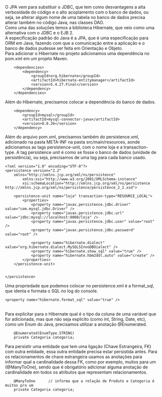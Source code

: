 O JPA vem para substituir o JDBC, que tem como desvantagens a alta verbosidade do código e o alto acoplamento com o banco de dados, ou seja, se alterar algum nome de uma tabela no banco de dados precisa alterar também no código Java, nas classes DAO.<br>
Como uma das soluções temos a biblioteca Hibernate, que veio como uma alternativa com o JDBC e o EJB 2.<br>
A especificação padrão do Java é a JPA, que é uma especificação para ORM em Java, fazendo com que a comunicação entre a aplicação e o banco de dados pudesse ser feita em Orientação e Objeto.<br>
Para adicionar o Hibernate no projeto adicionamos uma dependência no pom.xml em um projeto Maven.

```
	<dependencies>
		<dependency>
			<groupId>org.hibernate</groupId>
			<artifactId>hibernate-entitymanager</artifactId>
			<version>5.4.27.Final</version>
		</dependency>	
	</dependencies>
```

Além do Hibernate, precisamos colocar a dependência do banco de dados.
```
	<dependency>
    	<groupId>mysql</groupId>
    	<artifactId>mysql-connector-java</artifactId>
    	<version>8.0.26</version>
	</dependency>
```

Além do arquivo pom.xml, precisamos também do persistence.xml, adicionado na pasta META-INF na pasta src/main/resources, aonde adicionamos as tags persistence-unit, com o nome loja e a transaction-type. A tag persistence unit é como se fosse o banco de dados (unidade de persistência), ou seja, precisamos de uma tag para cada banco usado.

```
<?xml version="1.0" encoding="UTF-8"?>
<persistence version="2.2"
    xmlns="http://xmlns.jcp.org/xml/ns/persistence"
        xmlns:xsi="http://www.w3.org/2001/XMLSchema-instance"
        xsi:schemaLocation="http://xmlns.jcp.org/xml/ns/persistence http://xmlns.jcp.org/xml/ns/persistence/persistence_2_2.xsd">

	<persistence-unit name="loja" transaction-type="RESOURCE_LOCAL">
		<properties>
            <property name="javax.persistence.jdbc.driver" value="com.mysql.jdbc.Driver" />
            <property name="javax.persistence.jdbc.url" value="jdbc:mysql://localhost:8080/loja" />
            <property name="javax.persistence.jdbc.user" value="root" />
            <property name="javax.persistence.jdbc.password" value="root" />
            
			<property name="hibernate.dialect" value="org.hibernate.dialect.MySQL5InnoDBDialect" />
            <property name="hibernate.show_sql" value="true" />
            <property name="hibernate.hbm2ddl.auto" value="create" />
		</properties>	
	</persistence-unit>


</persistence>
```
Uma propriedade que podemos colocar no persistence.xml é a format_sql, que identa e formata o SQL no log do console.
```
<property name="hibernate.format_sql" value="true" />
```
<br>
Para explicitar para o Hibernate qual é o tipo da coluna de uma variável que for adicionada, mas que não seja explicíto (como int, String, Date, etc), como um Enum do Java, precisamos utilizar a anotação @Enumerated.

```
	@Enumerated(EnumType.STRING)
	private Categoria categoria;
```

Para persistir uma entidade que tem uma ligação (Chave Estrangeira, FK) com outra entidade, essa outra entidade precisa estar persistida antes. Para os relacionamentos de chave estrangeira usamos as anotações para informar qual a cardinalidade dessa FK, como por exemplo, muitos para um (@ManyToOne), sendo que é obrigatório adicionar alguma anotação de cardinalidade em todos os atributos que representam relacionamentos.

```
	@ManyToOne		// informa que a relação de Produto e Categoria é muitos pra um
	private Categoria categoria;
```